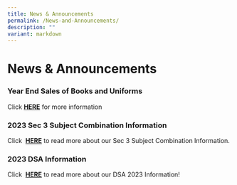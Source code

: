 ```yaml
---
title: News & Announcements
permalink: /News-and-Announcements/
description: ""
variant: markdown
---
```

# News &amp; Announcements


### Year End Sales of Books and Uniforms
Click&nbsp;<b>[HERE](/files/Sec%201%20Posting%20Matters/sales%20of%20books%20and%20uniforms.pdf)</b> for more information


### 2023 Sec 3 Subject Combination Information 

Click&nbsp; <b>[HERE](https://www.northbrookssec.moe.edu.sg/parents/sec-3-subject-combination-information/)</b>&nbsp;to read more about our Sec 3 Subject Combination Information.

### 2023 DSA Information 

Click&nbsp; <b>[HERE](https://www.northbrookssec.moe.edu.sg/about-us/Admissions/DSA-at-Northbrooks/)</b>&nbsp;to read more about our DSA 2023 Information!
